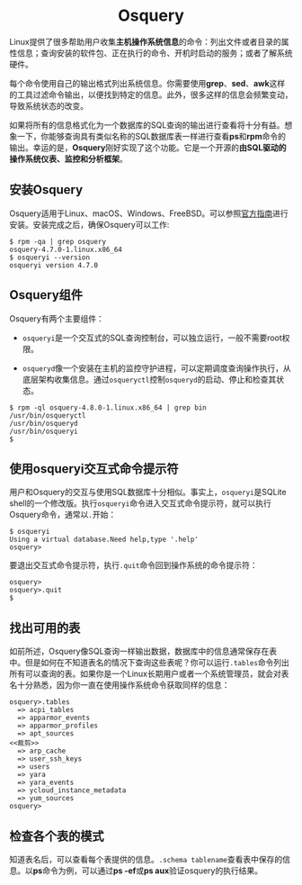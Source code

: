 <h1 style="text-align:center">Osquery</h1>

Linux提供了很多帮助用户收集**主机操作系统信息**的命令：列出文件或者目录的属性信息；查询安装的软件包、正在执行的命令、开机时启动的服务；或者了解系统硬件。

每个命令使用自己的输出格式列出系统信息。你需要使用**grep**、**sed**、**awk**这样的工具过滤命令输出，以便找到特定的信息。此外，很多这样的信息会频繁变动，导致系统状态的改变。

如果将所有的信息格式化为一个数据库的SQL查询的输出进行查看将十分有益。想象一下，你能够查询具有类似名称的SQL数据库表一样进行查看**ps**和**rpm**命令的输出。幸运的是，**Osquery**刚好实现了这个功能。它是一个开源的**由SQL驱动的操作系统仪表、监控和分析框架**。


## 安装Osquery

Osquery适用于Linux、macOS、Windows、FreeBSD。可以参照[官方指南](https://osquery.io/)进行安装。安装完成之后，确保Osquery可以工作:

```
$ rpm -qa | grep osquery
osquery-4.7.0-1.linux.x86_64
$ osqueryi --version
osqueryi version 4.7.0
```

## Osquery组件

Osquery有两个主要组件：

+ `osqueryi`是一个交互式的SQL查询控制台，可以独立运行，一般不需要root权限。

+ `osqueryd`像一个安装在主机的监控守护进程，可以定期调度查询操作执行，从底层架构收集信息。通过`osqueryctl`控制`osqueryd`的启动、停止和检查其状态。

```
$ rpm -ql osquery-4.8.0-1.linux.x86_64 | grep bin
/usr/bin/osqueryctl
/usr/bin/osqueryd
/usr/bin/osqueryi
$
```

## 使用osqueryi交互式命令提示符

用户和Osquery的交互与使用SQL数据库十分相似。事实上，`osqueryi`是SQLite shell的一个修改版。执行`osqueryi`命令进入交互式命令提示符，就可以执行Osquery命令，通常以`.`开始：

```
$ osqueryi
Using a virtual database.Need help,type '.help'
osquery>
```

要退出交互式命令提示符，执行`.quit`命令回到操作系统的命令提示符：

```
osquery>
osquery>.quit
$
```

## 找出可用的表

如前所述，Osquery像SQL查询一样输出数据，数据库中的信息通常保存在表中。但是如何在不知道表名的情况下查询这些表呢？你可以运行`.tables`命令列出所有可以查询的表。如果你是一个Linux长期用户或者一个系统管理员，就会对表名十分熟悉，因为你一直在使用操作系统命令获取同样的信息：

```
osquery>.tables
  => acpi_tables
  => apparmor_events
  => apparmor_profiles
  => apt_sources
<<裁剪>>
  => arp_cache
  => user_ssh_keys
  => users
  => yara
  => yara_events
  => ycloud_instance_metadata
  => yum_sources
osquery>
```

## 检查各个表的模式

知道表名后，可以查看每个表提供的信息。`.schema tablename`查看表中保存的信息。以**ps**命令为例，可以通过**ps -ef**或**ps aux**验证osquery的执行结果。

```


